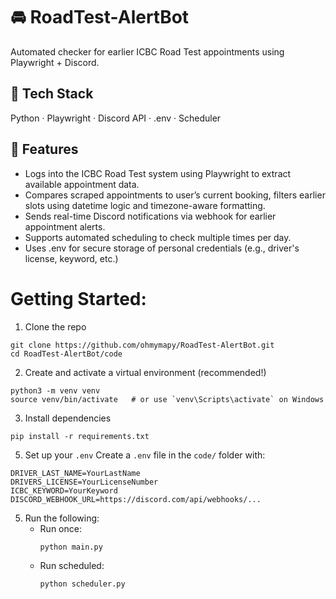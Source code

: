 # 🚘 RoadTest-AlertBot
Automated checker for earlier ICBC Road Test appointments using Playwright + Discord.

## 🔧 Tech Stack
Python · Playwright · Discord API · .env · Scheduler

## 📌 Features
- Logs into the ICBC Road Test system using Playwright to extract available appointment data.
- Compares scraped appointments to user’s current booking, filters earlier slots using datetime logic and timezone-aware formatting.
- Sends real-time Discord notifications via webhook for earlier appointment alerts.
- Supports automated scheduling to check multiple times per day.
- Uses .env for secure storage of personal credentials (e.g., driver's license, keyword, etc.)

# Getting Started:
1. Clone the repo
```
git clone https://github.com/ohmymapy/RoadTest-AlertBot.git
cd RoadTest-AlertBot/code
```

2. Create and activate a virtual environment (recommended!)
```
python3 -m venv venv
source venv/bin/activate   # or use `venv\Scripts\activate` on Windows
```

3. Install dependencies
```
pip install -r requirements.txt
```

5. Set up your `.env`
Create a `.env` file in the `code/` folder with:
```
DRIVER_LAST_NAME=YourLastName
DRIVERS_LICENSE=YourLicenseNumber
ICBC_KEYWORD=YourKeyword
DISCORD_WEBHOOK_URL=https://discord.com/api/webhooks/...
```

5. Run the following:
   - Run once:
     ```
     python main.py
     ```
   - Run scheduled:
     ```
     python scheduler.py
     ```
     